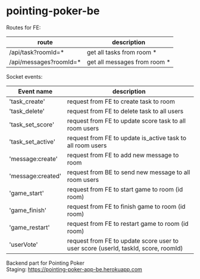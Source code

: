 # pointing-poker-be

Routes for FE:

| route                   | description                   |
| ----------------------- | ----------------------------- |
| /api/task?roomId=\*     | get all tasks from room \*    |
| /api/messages?roomId=\* | get all messages from room \* |

Socket events:

| Event name        | description                                                                        |
| ----------------- | ---------------------------------------------------------------------------------- |
| 'task_create'     | request from FE to create task to room                                             |
| 'task_delete'     | request from FE to delete task to all users                                        |
| 'task_set_score'  | request from FE to update score task to all room users                             |
| 'task_set_active' | request from FE to update is_active task to all room users                         |
| 'message:create'  | request from FE to add new message to room                                         |
| 'message:created' | request from BE to send new message to all room users                              |
| 'game_start'      | request from FE to start game to room (id room)                                    |
| 'game_finish'     | request from FE to finish game to room (id room)                                   |
| 'game_restart'    | request from FE to restart game to room (id room)                                  |
| 'userVote'        | request from FE to update score user to user score (userId, taskId, score, roomId) |

Backend part for Pointing Poker  
Staging: https://pointing-poker-app-be.herokuapp.com
